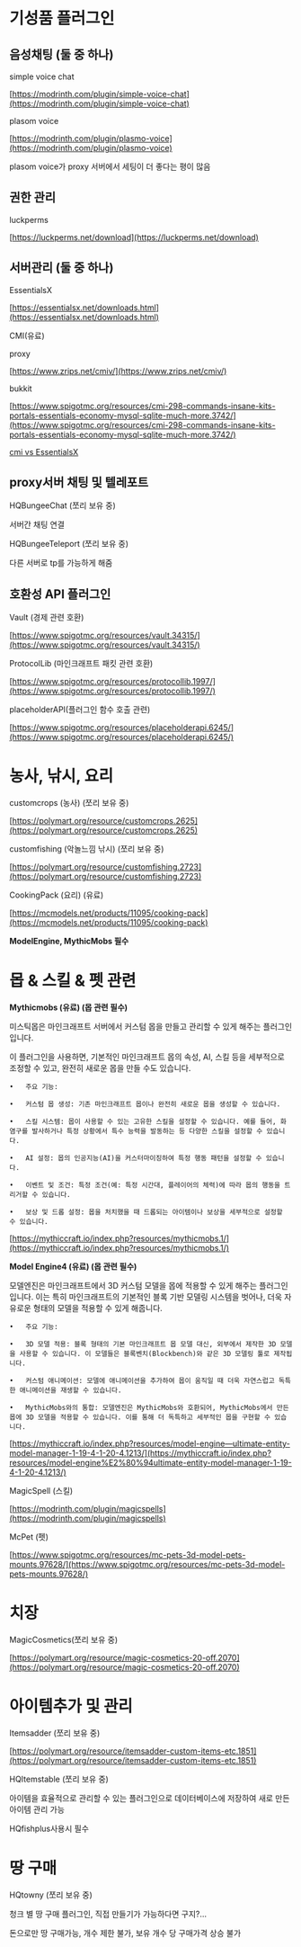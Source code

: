 # 기성품 플러그인

## 음성채팅 (둘 중 하나)

simple voice chat

[https://modrinth.com/plugin/simple-voice-chat](https://modrinth.com/plugin/simple-voice-chat)

plasom voice

[https://modrinth.com/plugin/plasmo-voice](https://modrinth.com/plugin/plasmo-voice)

plasom voice가 proxy 서버에서 세팅이 더 좋다는 평이 많음

## 권한 관리

luckperms

[https://luckperms.net/download](https://luckperms.net/download)

## 서버관리 (둘 중 하나)

EssentialsX

[https://essentialsx.net/downloads.html](https://essentialsx.net/downloads.html)

CMI(유료)

proxy

[https://www.zrips.net/cmiv/](https://www.zrips.net/cmiv/)

bukkit

[https://www.spigotmc.org/resources/cmi-298-commands-insane-kits-portals-essentials-economy-mysql-sqlite-much-more.3742/](https://www.spigotmc.org/resources/cmi-298-commands-insane-kits-portals-essentials-economy-mysql-sqlite-much-more.3742/)

[cmi vs EssentialsX](https://www.notion.so/cmi-vs-EssentialsX-8fbdc79fdabc4ac692c1d7ee2768d753?pvs=21)

## proxy서버 채팅 및 텔레포트

HQBungeeChat (쪼리 보유 중)

서버간 채팅 연결

HQBungeeTeleport (쪼리 보유 중)

다른 서버로 tp를 가능하게 해줌

## 호환성 API 플러그인

Vault (경제 관련 호환)

[https://www.spigotmc.org/resources/vault.34315/](https://www.spigotmc.org/resources/vault.34315/)

ProtocolLib (마인크래프트 패킷 관련 호환)

[https://www.spigotmc.org/resources/protocollib.1997/](https://www.spigotmc.org/resources/protocollib.1997/)

placeholderAPI(플러그인 함수 호출 관련)

[https://www.spigotmc.org/resources/placeholderapi.6245/](https://www.spigotmc.org/resources/placeholderapi.6245/)

# 농사, 낚시, 요리

customcrops (농사) (쪼리 보유 중)

[https://polymart.org/resource/customcrops.2625](https://polymart.org/resource/customcrops.2625)

customfishing (악놀느낌 낚시) (쪼리 보유 중)

[https://polymart.org/resource/customfishing.2723](https://polymart.org/resource/customfishing.2723)

CookingPack (요리) (유료)

[https://mcmodels.net/products/11095/cooking-pack](https://mcmodels.net/products/11095/cooking-pack)

**ModelEngine, MythicMobs 필수**

# 몹 & 스킬 & 펫 관련

**Mythicmobs (유료) (몹 관련 필수)**

미스틱몹은 마인크래프트 서버에서 커스텀 몹을 만들고 관리할 수 있게 해주는 플러그인입니다.

이 플러그인을 사용하면, 기본적인 마인크래프트 몹의 속성, AI, 스킬 등을 세부적으로 조정할 수 있고, 완전히 새로운 몹을 만들 수도 있습니다.

	•	주요 기능:
 
	•	커스텀 몹 생성: 기존 마인크래프트 몹이나 완전히 새로운 몹을 생성할 수 있습니다.
 
	•	스킬 시스템: 몹이 사용할 수 있는 고유한 스킬을 설정할 수 있습니다. 예를 들어, 화염구를 발사하거나 특정 상황에서 특수 능력을 발동하는 등 다양한 스킬을 설정할 수 있습니다.
 
	•	AI 설정: 몹의 인공지능(AI)을 커스터마이징하여 특정 행동 패턴을 설정할 수 있습니다.
 
	•	이벤트 및 조건: 특정 조건(예: 특정 시간대, 플레이어의 체력)에 따라 몹의 행동을 트리거할 수 있습니다.
 
	•	보상 및 드롭 설정: 몹을 처치했을 때 드롭되는 아이템이나 보상을 세부적으로 설정할 수 있습니다.

[https://mythiccraft.io/index.php?resources/mythicmobs.1/](https://mythiccraft.io/index.php?resources/mythicmobs.1/)

**Model Engine4 (유료) (몹 관련 필수)**

모델엔진은 마인크래프트에서 3D 커스텀 모델을 몹에 적용할 수 있게 해주는 플러그인입니다.
이는 특히 마인크래프트의 기본적인 블록 기반 모델링 시스템을 벗어나, 더욱 자유로운 형태의 모델을 적용할 수 있게 해줍니다.

	•	주요 기능:
 
	•	3D 모델 적용: 블록 형태의 기본 마인크래프트 몹 모델 대신, 외부에서 제작한 3D 모델을 사용할 수 있습니다. 이 모델들은 블록벤치(Blockbench)와 같은 3D 모델링 툴로 제작됩니다.
 
	•	커스텀 애니메이션: 모델에 애니메이션을 추가하여 몹이 움직일 때 더욱 자연스럽고 독특한 애니메이션을 재생할 수 있습니다.
 
	•	MythicMobs와의 통합: 모델엔진은 MythicMobs와 호환되어, MythicMobs에서 만든 몹에 3D 모델을 적용할 수 있습니다. 이를 통해 더 독특하고 세부적인 몹을 구현할 수 있습니다.

[https://mythiccraft.io/index.php?resources/model-engine—ultimate-entity-model-manager-1-19-4-1-20-4.1213/](https://mythiccraft.io/index.php?resources/model-engine%E2%80%94ultimate-entity-model-manager-1-19-4-1-20-4.1213/)

MagicSpell (스킬)

[https://modrinth.com/plugin/magicspells](https://modrinth.com/plugin/magicspells)

McPet (펫)

[https://www.spigotmc.org/resources/mc-pets-3d-model-pets-mounts.97628/](https://www.spigotmc.org/resources/mc-pets-3d-model-pets-mounts.97628/)

# 치장

MagicCosmetics(쪼리 보유 중)

[https://polymart.org/resource/magic-cosmetics-20-off.2070](https://polymart.org/resource/magic-cosmetics-20-off.2070)

# 아이템추가 및 관리

Itemsadder (쪼리 보유 중)

[https://polymart.org/resource/itemsadder-custom-items-etc.1851](https://polymart.org/resource/itemsadder-custom-items-etc.1851)

HQItemstable (쪼리 보유 중)

아이템을 효율적으로 관리할 수 있는 플러그인으로 데이터베이스에 저장하여 새로 만든 아이템 관리 가능

HQfishplus사용시 필수

# 땅 구매

HQtowny (쪼리 보유 중)

청크 별 땅 구매 플러그인, 직접 만들기가 가능하다면 구지?…

돈으로만 땅 구매가능, 개수 제한 불가, 보유 개수 당 구매가격 상승 불가
